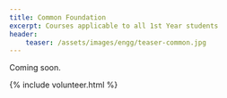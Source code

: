 ```yaml
---
title: Common Foundation
excerpt: Courses applicable to all 1st Year students
header:
    teaser: /assets/images/engg/teaser-common.jpg
---
```

Coming soon.

{% include volunteer.html %}